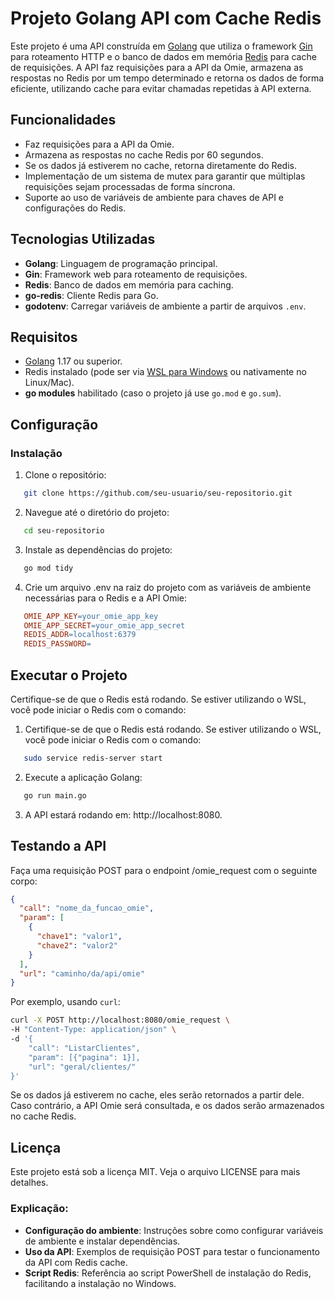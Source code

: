 # Projeto Golang API com Cache Redis

Este projeto é uma API construída em [Golang](https://golang.org/) que utiliza o framework [Gin](https://gin-gonic.com/) para roteamento HTTP e o banco de dados em memória [Redis](https://redis.io/) para cache de requisições. A API faz requisições para a API da Omie, armazena as respostas no Redis por um tempo determinado e retorna os dados de forma eficiente, utilizando cache para evitar chamadas repetidas à API externa.

## Funcionalidades

- Faz requisições para a API da Omie.
- Armazena as respostas no cache Redis por 60 segundos.
- Se os dados já estiverem no cache, retorna diretamente do Redis.
- Implementação de um sistema de mutex para garantir que múltiplas requisições sejam processadas de forma síncrona.
- Suporte ao uso de variáveis de ambiente para chaves de API e configurações do Redis.

## Tecnologias Utilizadas

- **Golang**: Linguagem de programação principal.
- **Gin**: Framework web para roteamento de requisições.
- **Redis**: Banco de dados em memória para caching.
- **go-redis**: Cliente Redis para Go.
- **godotenv**: Carregar variáveis de ambiente a partir de arquivos `.env`.

## Requisitos

- [Golang](https://golang.org/dl/) 1.17 ou superior.
- Redis instalado (pode ser via [WSL para Windows](https://docs.microsoft.com/en-us/windows/wsl/install) ou nativamente no Linux/Mac).
- **go modules** habilitado (caso o projeto já use `go.mod` e `go.sum`).

## Configuração

### Instalação

1. Clone o repositório:
```bash
   git clone https://github.com/seu-usuario/seu-repositorio.git
```
2. Navegue até o diretório do projeto:
```bash
   cd seu-repositorio
```
3. Instale as dependências do projeto:
```bash
   go mod tidy
```
4. Crie um arquivo .env na raiz do projeto com as variáveis de ambiente necessárias para o Redis e a API Omie:
```makefile
   OMIE_APP_KEY=your_omie_app_key
   OMIE_APP_SECRET=your_omie_app_secret
   REDIS_ADDR=localhost:6379
   REDIS_PASSWORD=
```
## Executar o Projeto
Certifique-se de que o Redis está rodando. Se estiver utilizando o WSL, você pode iniciar o Redis com o comando:
1. Certifique-se de que o Redis está rodando. Se estiver utilizando o WSL, você pode iniciar o Redis com o comando:
```bash
   sudo service redis-server start
```
2. Execute a aplicação Golang:
```bash
   go run main.go
```
3. A API estará rodando em: http://localhost:8080.
## Testando a API
Faça uma requisição POST para o endpoint /omie_request com o seguinte corpo:
```json
{
  "call": "nome_da_funcao_omie",
  "param": [
    {
      "chave1": "valor1",
      "chave2": "valor2"
    }
  ],
  "url": "caminho/da/api/omie"
}
```
Por exemplo, usando `curl`:
```bash
curl -X POST http://localhost:8080/omie_request \
-H "Content-Type: application/json" \
-d '{
    "call": "ListarClientes",
    "param": [{"pagina": 1}],
    "url": "geral/clientes/"
}'
```
Se os dados já estiverem no cache, eles serão retornados a partir dele. Caso contrário, a API Omie será consultada, e os dados serão armazenados no cache Redis.

## Licença
Este projeto está sob a licença MIT. Veja o arquivo LICENSE para mais detalhes.

### Explicação:
- **Configuração do ambiente**: Instruções sobre como configurar variáveis de ambiente e instalar dependências.
- **Uso da API**: Exemplos de requisição POST para testar o funcionamento da API com Redis cache.
- **Script Redis**: Referência ao script PowerShell de instalação do Redis, facilitando a instalação no Windows.


